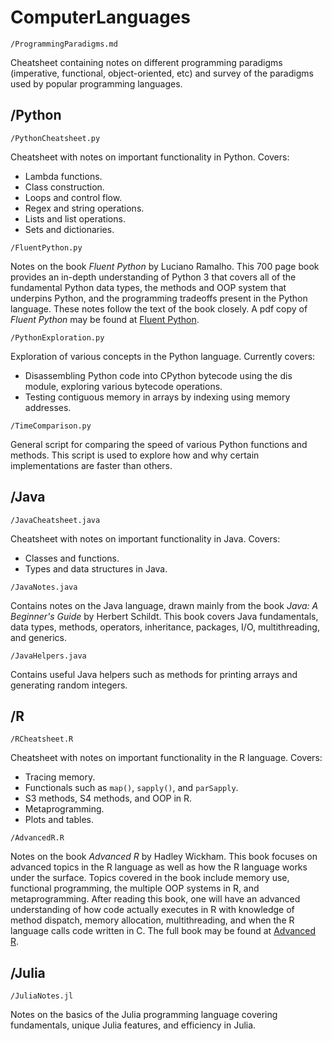 # ComputerLanguages

`/ProgrammingParadigms.md`

Cheatsheet containing notes on different programming paradigms (imperative, functional, object-oriented, etc) and survey of the paradigms used by popular programming languages.

## /Python 

`/PythonCheatsheet.py`

Cheatsheet with notes on important functionality in Python. Covers:
* Lambda functions.
* Class construction.
* Loops and control flow.
* Regex and string operations.
* Lists and list operations.
* Sets and dictionaries.

`/FluentPython.py`

Notes on the book *Fluent Python* by Luciano Ramalho. This 700 page book provides an in-depth understanding of Python 3 that covers all of the fundamental Python data types, the methods and OOP system that underpins Python, and the programming tradeoffs present in the Python language. These notes follow the text of the book closely. A pdf copy of *Fluent Python* may be found at [Fluent Python](https://github.com/hiddenJuliet/pythondocument/blob/master/Fluent%20Python.pdf).

`/PythonExploration.py`

Exploration of various concepts in the Python language. Currently covers:
* Disassembling Python code into CPython bytecode using the dis module, exploring various bytecode operations. 
* Testing contiguous memory in arrays by indexing using memory addresses.

`/TimeComparison.py`

General script for comparing the speed of various Python functions and methods. This script is used to explore how and why certain implementations are faster than others.

## /Java

`/JavaCheatsheet.java`

Cheatsheet with notes on important functionality in Java. Covers:
* Classes and functions.
* Types and data structures in Java.

`/JavaNotes.java`

Contains notes on the Java language, drawn mainly from the book *Java: A Beginner's Guide* by Herbert Schildt. This book covers Java fundamentals, data types, methods, operators, inheritance, packages, I/O, multithreading, and generics.

`/JavaHelpers.java`

Contains useful Java helpers such as methods for printing arrays and generating random integers.

## /R

`/RCheatsheet.R`

Cheatsheet with notes on important functionality in the R language. Covers:
* Tracing memory.
* Functionals such as `map()`, `sapply()`, and `parSapply`.
* S3 methods, S4 methods, and OOP in R.
* Metaprogramming.
* Plots and tables.

`/AdvancedR.R`

Notes on the book *Advanced R* by Hadley Wickham. This book focuses on advanced topics in the R language as well as how the R language works under the surface. Topics covered in the book include memory use, functional programming, the multiple OOP systems in R, and metaprogramming. After reading this book, one will have an advanced understanding of how code actually executes in R with knowledge of method dispatch, memory allocation, multithreading, and when the R language calls code written in C. The full book may be found at [Advanced R](https://adv-r.hadley.nz/). 

## /Julia

`/JuliaNotes.jl`

Notes on the basics of the Julia programming language covering fundamentals, unique Julia features, and efficiency in Julia.
